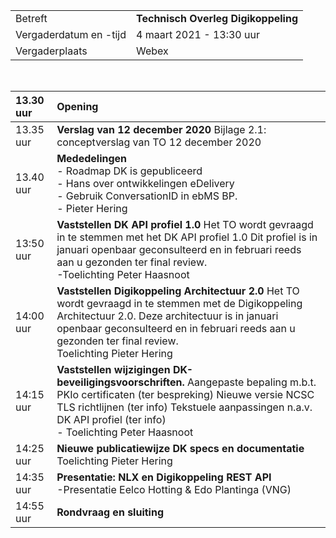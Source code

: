 |  |  |
|------------------------|-------------------------------------|
| Betreft  | **Technisch Overleg Digikoppeling** |
| Vergaderdatum en -tijd | 4 maart 2021 - 13:30 uur  |
| Vergaderplaats  | Webex  |
<br>

| 13.30 uur  | **Opening** |
|:-----------|:----------- |
| 13.35 uur  | **Verslag van 12 december 2020**  Bijlage 2.1: conceptverslag van TO 12 december 2020 |
| 13.40 uur  | **Mededelingen** <br>- Roadmap DK is gepubliceerd<br>- Hans over ontwikkelingen eDelivery<br>- Gebruik ConversationID in ebMS BP.<br>- Pieter Hering|
| 13:50 uur  | **Vaststellen DK API profiel 1.0**  Het TO wordt gevraagd in te stemmen met het DK API profiel 1.0   Dit profiel is in januari openbaar geconsulteerd en in februari reeds aan u gezonden ter final review.<br>-Toelichting Peter Haasnoot |
| 14:00 uur  | **Vaststellen Digikoppeling Architectuur 2.0** Het TO wordt gevraagd in te stemmen met de Digikoppeling Architectuur 2.0.   Deze architectuur is in januari openbaar geconsulteerd en in februari reeds aan u gezonden ter final review.<br>Toelichting Pieter Hering   |
| 14:15 uur  | **Vaststellen wijzigingen DK-beveiligingsvoorschriften.**   Aangepaste bepaling m.b.t. PKIo certificaten (ter bespreking)  Nieuwe versie NCSC TLS richtlijnen (ter info)  Tekstuele aanpassingen n.a.v. DK API profiel (ter info)<br> - Toelichting Peter Haasnoot      |
| 14:25 uur  | **Nieuwe publicatiewijze DK specs en documentatie**<br>Toelichting Pieter Hering  |
| 14:35 uur  | **Presentatie: NLX** **en Digikoppeling REST API**<br>-Presentatie Eelco Hotting & Edo Plantinga (VNG)  |
| 14:55 uur  | **Rondvraag en sluiting**  |
